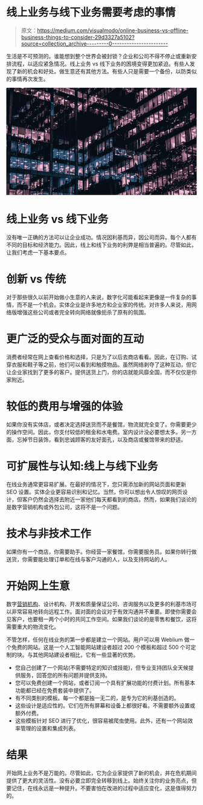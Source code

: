# 线上业务与线下业务需要考虑的事情

> 原文：<https://medium.com/visualmodo/online-business-vs-offline-business-things-to-consider-29d3327a5102?source=collection_archive---------0----------------------->

生活是不可预测的。谁能想到整个世界会被封锁？企业和公司不得不停止或重新安排流程，以适应紧急情况。线上业务 vs 线下业务的困境变得更加紧迫。有些人发现了新的机会和好处。做生意还有其他方法。有些人只是需要一个备份，以防类似的事情再次发生。

![](img/4457671929df98b33628f65e42552023.png)

# 线上业务 vs 线下业务

没有唯一正确的方法可以让企业成功。情况因利基而异，因公司而异。每个人都有不同的目标和经济能力。因此，线上和线下业务的利弊是相当普遍的。尽管如此，让我们考虑一下基本要点。

# 创新 vs 传统

对于那些很久以前开始做小生意的人来说，数字化可能看起来更像是一件复杂的事情，而不是一个机会。实体企业是许多地方和企业家的传统。对许多人来说，用网络版增强这些公司或者完全转向网络就像扼杀了原有的氛围。

# 更广泛的受众与面对面的互动

消费者经常在网上查看价格和选择，只是为了以后去商店看看。因此，在订购、试穿衣服和鞋子等之前，他们可以看到和触摸物品。虽然网络剥夺了这种互动，但它让企业家找到了更多的客户。提供送货上门，你的店就能风靡全国，而不仅仅是你家附近。

# 较低的费用与增强的体验

如果你没有实体店，或者决定选择送货而不是餐馆，物流就完全变了。你需要更少的操作空间。因此，你支付较低的租金和水电费。室内设计没必要想太多。另一方面，忘掉节日装饰，看到忠诚顾客的友好面孔，以及商店或餐馆带来的舒适。

# 可扩展性与认知:线上与线下业务

在线业务通常更容易扩展。在最好的情况下，您只需添加新的网站页面和更新 SEO 设置。实体企业更容易识别和记忆。当然，你可以想出令人惊叹的网页设计，但客户仍然会选择去附近一家他们每天都看到的商店。然而，如果我们谈论的是数字营销机构或外包公司，这将不是一个问题。

# 技术与非技术工作

如果你有一个商店，你需要助手。你经营一家餐馆，你需要服务员。如果你转行做送货，你需要能处理订单和在线与客户沟通的人，以及支持网站的人。

# 开始网上生意

数字[营销机构](https://visualmodo.com/pros-and-cons-to-in-house-vs-outsourced-marketing/)、设计机构、开发和质量保证公司、咨询服务以及更多的利基市场可以非常容易地转向远程工作。面对面的会议对于有效沟通并不重要。即使你需要会见客户，也要租一两个小时的共同工作空间。如果我们谈论的是零售和餐饮，这将需要重大的物流变化。

不管怎样，任何在线业务的第一步都是建立一个网站。用户可以用 Weblium 做一个免费的网站。这是一个人工智能网站建设者超过 200 个模板和超过 500 个可定制的块。与其他网站建设者相比，它有一些显著的优势。

*   您自己创建了一个网站(不需要特定的知识或技能)，但专业支持团队全天候提供服务，回答您的所有问题并提供支持。
*   您可以免费创建一个网站，或者订阅一个具有扩展功能的付费计划。所有基本功能都已经在免费套装中提供了。
*   有不同类别的模板。每一个都是独一无二的，是专为它的利基创造的。
*   这些设计是适应性的。它们在所有屏幕和设备上都很好看。不需要额外设置或额外付费。
*   这些模板针对 SEO 进行了优化，很容易被爬虫使用。此外，还有一个网站效率管理的设置和集成列表。

# 结果

开始网上业务不是万能的。尽管如此，它为企业家提供了新的机会，并在危机期间提供了更大的灵活性。没有必要立即完全转移到线上。始终关注你的业务亮点，但要记住，在线永远是一种提升。不要害怕在改进的过程中适应变化，这是值得努力的。